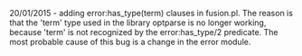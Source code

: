 


20/01/2015
	- adding error:has_type(term) clauses in fusion.pl. The reason is
	that the 'term' type used in the library optparse is no longer
	working, because 'term' is not recognized by the error:has_type/2
	predicate. The most probable cause of this bug is a change in the
	error module.

